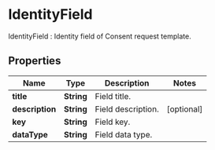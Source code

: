 

# IdentityField

IdentityField : Identity field of Consent request template.

## Properties

| Name | Type | Description | Notes |
|------------ | ------------- | ------------- | -------------|
|**title** | **String** | Field title. |  |
|**description** | **String** | Field description. |  [optional] |
|**key** | **String** | Field key. |  |
|**dataType** | **String** | Field data type. |  |



